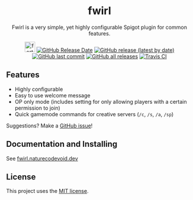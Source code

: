 <h1 align="center">fwirl</h1>
<p align="center">Fwirl is a very simple, yet highly configurable Spigot plugin for common features.</p>

<div align="center">

<a href="https://forthebadge.com"><img src="https://forthebadge.com/images/badges/made-with-crayons.svg" alt="forthebadge" height="28"></a>
[![GitHub Release Date](https://img.shields.io/github/release-date/naturecodevoid/fwirl?label=LAST%20RELEASE%20DATE&style=for-the-badge)](https://github.com/naturecodevoid/fwirl/releases/latest)
[![GitHub release (latest by date)](https://img.shields.io/github/v/release/naturecodevoid/fwirl?label=LAST%20RELEASE&style=for-the-badge)](https://github.com/naturecodevoid/fwirl/releases/latest)
<br />
[![GitHub last commit](https://img.shields.io/github/last-commit/naturecodevoid/fwirl?style=for-the-badge)](https://github.com/naturecodevoid/fwirl/commits)
[![GitHub all releases](https://img.shields.io/github/downloads/naturecodevoid/fwirl/total?style=for-the-badge)](https://github.com/naturecodevoid/fwirl/releases)
[![Travis CI](https://img.shields.io/travis/com/naturecodevoid/fwirl?style=for-the-badge)](https://app.travis-ci.com/github/naturecodevoid/fwirl)

</div>

## Features

-   Highly configurable
-   Easy to use welcome message
-   OP only mode (includes setting for only allowing players with a certain permission to join)
-   Quick gamemode commands for creative servers (`/c`, `/s`, `/a`, `/sp`)

Suggestions? Make a [GitHub issue](https://github.com/naturecodevoid/fwirl/issues/new)!

## Documentation and Installing

See [fwirl.naturecodevoid.dev](https://fwirl.naturecodevoid.dev/)

## License

This project uses the [MIT license](./LICENSE).
